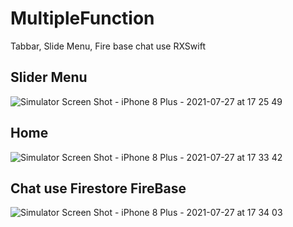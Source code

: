 # MultipleFunction
Tabbar, Slide Menu, Fire base chat use RXSwift
 ## Slider Menu
 
 ![Simulator Screen Shot - iPhone 8 Plus - 2021-07-27 at 17 25 49](https://user-images.githubusercontent.com/46039617/127139819-42e50b23-9b21-4ef6-b8c3-5c232eacb2b3.png)
 ## Home
 ![Simulator Screen Shot - iPhone 8 Plus - 2021-07-27 at 17 33 42](https://user-images.githubusercontent.com/46039617/127140154-34682874-67a9-4ec7-bf9f-c4ff53f8a980.png)
 
 ## Chat use Firestore FireBase
 ![Simulator Screen Shot - iPhone 8 Plus - 2021-07-27 at 17 34 03](https://user-images.githubusercontent.com/46039617/127140204-029560fb-16ac-40af-b342-f276bc692ef5.png)
